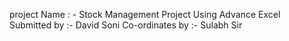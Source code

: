 project Name : -	Stock Management Project Using Advance Excel 
Submitted by :- David Soni
Co-ordinates by :- Sulabh Sir
